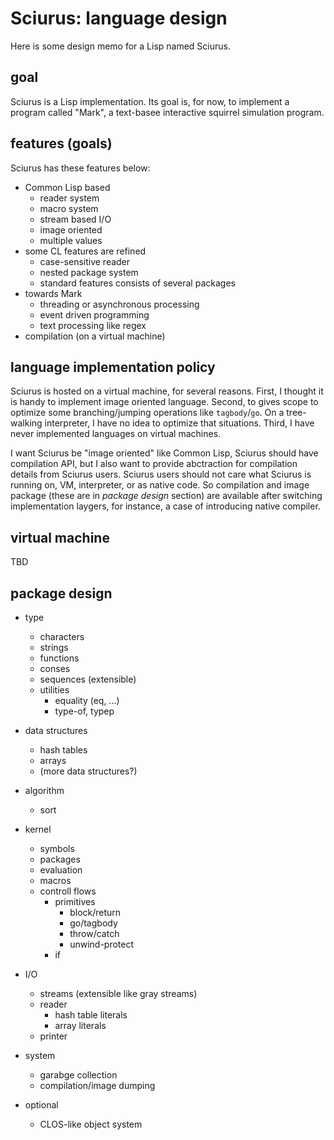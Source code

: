 # Sciurus: language design

Here is some design memo for a Lisp named Sciurus.

## goal

Sciurus is a Lisp implementation.
Its goal is, for now, to implement a program called "Mark",
a text-basee interactive squirrel simulation program.

## features (goals)

Sciurus has these features below:

- Common Lisp based
    - reader system
    - macro system
    - stream based I/O
    - image oriented
    - multiple values
- some CL features are refined
    - case-sensitive reader
    - nested package system
    - standard features consists of several packages
- towards Mark
    - threading or asynchronous processing
    - event driven programming
    - text processing like regex
- compilation (on a virtual machine)

## language implementation policy

Sciurus is hosted on a virtual machine, for several reasons.
First, I thought it is handy to implement image oriented language.
Second, to gives scope to optimize some branching/jumping operations like `tagbody`/`go`.
On a tree-walking interpreter, I have no idea to optimize that situations.
Third, I have never implemented languages on virtual machines.

I want Sciurus be "image oriented" like Common Lisp, Sciurus should have compilation API,
but I also want to provide abctraction for compilation details from Sciurus users.
Sciurus users should not care what Sciurus is running on, VM, interpreter, or as native code.
So compilation and image package (these are in *package design* section) are available after switching implementation laygers, for instance, a case of introducing native compiler.

## virtual machine

TBD

## package design

- type
    - characters
    - strings
    - functions
    - conses
    - sequences (extensible)
    - utilities
        - equality (eq, ...)
        - type-of, typep

- data structures
    - hash tables
    - arrays
    - (more data structures?)

- algorithm
    - sort

- kernel
    - symbols
    - packages
    - evaluation
    - macros
    - controll flows
        - primitives
            - block/return
            - go/tagbody
            - throw/catch
            - unwind-protect
        - if

- I/O
    - streams (extensible like gray streams)
    - reader
        - hash table literals
        - array literals
    - printer

- system
    - garabge collection
    - compilation/image dumping

- optional
    - CLOS-like object system
